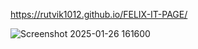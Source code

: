 https://rutvik1012.github.io/FELIX-IT-PAGE/

![Screenshot 2025-01-26 161600](https://github.com/user-attachments/assets/bc104d35-ed1f-4f8e-8b7e-534a184785eb)
